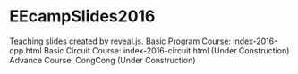 # EEcampSlides2016
Teaching slides created by reveal.js.
Basic Program Course: index-2016-cpp.html
Basic Circuit Course: index-2016-circuit.html (Under Construction)
Advance Course: CongCong (Under Construction)
